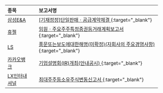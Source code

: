| **종목** |      |**보고서명** |
| :------- | :--- |:----------- |
| [삼성E&A](/028050/#dart) | | [[기재정정]단일판매ㆍ공급계약체결              ](https://dart.fss.or.kr/dsaf001/main.do?rcpNo=20251002800510){:target="_blank"} |
| [휴젤](/145020/#dart) | | [임원ㆍ주요주주특정증권등거래계획보고서](https://dart.fss.or.kr/dsaf001/main.do?rcpNo=20251002000478){:target="_blank"} |
| [LS](/006260/#dart) | | [풍문또는보도에대한해명(미확정)(자회사의 주요경영사항)              ](https://dart.fss.or.kr/dsaf001/main.do?rcpNo=20251002800494){:target="_blank"} |
| [카카오뱅크](/323410/#dart) | | [기업설명회(IR)개최(안내공시)              ](https://dart.fss.or.kr/dsaf001/main.do?rcpNo=20251002800491){:target="_blank"} |
| [LX인터내셔널](/001120/#dart) | | [최대주주등소유주식변동신고서              ](https://dart.fss.or.kr/dsaf001/main.do?rcpNo=20251002800501){:target="_blank"} |
